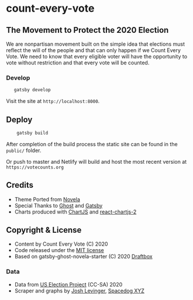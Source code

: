 # count-every-vote

## The Movement to Protect the 2020 Election

We are nonpartisan movement built on the simple idea that elections must reflect the will of the people and that can only happen if we Count Every Vote. We need to know that every eligible voter will have the opportunity to vote without restriction and that every vote will be counted.

### Develop

```bash
   gatsby develop
```

Visit the site at `http://localhost:8000`.

## Deploy

```bash
    gatsby build
```

After completion of the build process the static site can be found in the `public/` folder.

Or push to master and Netlify will build and host the most recent version at `https://votecounts.org`

## Credits

- Theme Ported from [Novela](https://github.com/narative/gatsby-theme-novela)
- Special Thanks to [Ghost](https://ghost.org) and [Gatsby](https://www.gatsbyjs.com)
- Charts produced with [ChartJS](https://www.chartjs.org) and [react-chartjs-2](https://github.com/jerairrest/react-chartjs-2)

## Copyright & License

- Content by Count Every Vote (C) 2020
- Code released under the [MIT license](LICENSE)
- Based on gatsby-ghost-novela-starter (C) 2020 [Draftbox](https://draftbox.co)

### Data
- Data from [US Election Project](https://electproject.github.io/Early-Vote-2020G/index.html) (CC-SA) 2020
- Scraper and graphs by [Josh Levinger](https://github.com/jlev), [Spacedog XYZ](https://spacedog.xyz)
